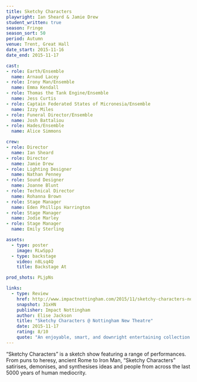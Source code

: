 ```yaml
---
title: Sketchy Characters
playwright: Ian Sheard & Jamie Drew
student_written: true
season: Fringe
season_sort: 50
period: Autumn
venue: Trent, Great Hall
date_start: 2015-11-16
date_end: 2015-11-17

cast:
- role: Earth/Ensemble
  name: Arnaud Lacey
- role: Irony Man/Ensemble
  name: Emma Kendall
- role: Thomas the Tank Engine/Ensemble
  name: Jess Curtis
- role: Captain Federated States of Micronesia/Ensemble
  name: Izzy Miles
- role: Funeral Director/Ensemble
  name: Josh Battaliou
- role: Hades/Ensemble
  name: Alice Simmons

crew:
- role: Director
  name: Ian Sheard
- role: Director
  name: Jamie Drew
- role: Lighting Designer
  name: Nathan Penney
- role: Sound Designer
  name: Joanne Blunt
- role: Technical Director
  name: Rohanna Brown
- role: Stage Manager
  name: Eden Phillips Harrington
- role: Stage Manager
  name: Jodie Marley
- role: Stage Manager
  name: Emily Sterling

assets:
  - type: poster
    image: RLwSppJ
  - type: backstage
    video: n8Lsq4Q
    title: Backstage At

prod_shots: PLjpNs

links:
  - type: Review
    href: http://www.impactnottingham.com/2015/11/sketchy-characters-nottingham-new-theatre/
    snapshot: 31xHN
    publisher: Impact Nottingham
    author: Elise Jackson
    title: "Sketchy Characters @ Nottingham New Theatre"
    date: 2015-11-17
    rating: 8/10
    quote: "An enjoyable, smart, and downright entertaining collection of pieces from an all-round talented group of people, Sketchy Characters deserves its praises: a great way to cheer up a gloomy Monday evening. "
---
```


“Sketchy Characters” is a sketch show featuring a range of performances. From puns to heresy, ancient Rome to Iron Man, “Sketchy Characters” satirises, demonises, and synthesises ideas and people from across the last 5000 years of human mediocrity.

